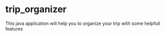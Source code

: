 # trip_organizer
This java application will help you to organize your trip with some helpfull features
